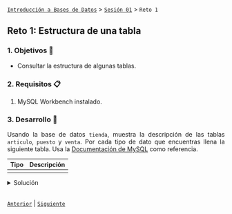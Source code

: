 [`Introducción a Bases de Datos`](../../Readme.md) > [`Sesión 01`](../Readme.md) > `Reto 1`
	
## Reto 1: Estructura de una tabla

<div style="text-align: justify;">

### 1. Objetivos :dart:

- Consultar la estructura de algunas tablas.

### 2. Requisitos :clipboard:

1. MySQL Workbench instalado.

### 3. Desarrollo :rocket:

Usando la base de datos `tienda`, muestra la descripción de las tablas `articulo`, `puesto` y `venta`. Por cada tipo de dato que encuentras llena la siguiente tabla. Usa la [Documentación de MySQL](https://dev.mysql.com/doc/refman/8.0/en/data-types.html) como referencia.

| Tipo   | Descripción |
|---|---|
|   |   |

<details><summary>Solución</summary>
<p>

Veamos la descripción de las tablas `articulo`, `puesto` y `venta`. Recuerda que para visualizar todas las tablas del esquema puedes usar el comando:

```sql
SHOW TABLES;
```
![imagen](imagenes/s1wr11.png)

```sql
DESCRIBE articulo;
```
![imagen](imagenes/s1wr12.png)

```sql
DESCRIBE puesto;
```
![imagen](imagenes/s1wr13.png)

```sql
DESCRIBE venta;
```
![imagen](imagenes/s1wr14.png)

| Tipo        | Descripción                   |
|-------------|-------------------------------|
| `ìnt`       | Datos numéricos enteros       |
| `varchar`   | Cadenas de caracteres         |
| `timestamp` | Fechas                        |
| `double`    | Datos numéricos con decimales |

</p>
</details>
   
<br/>

[`Anterior`](../Ejemplo-02/Readme.md) | [`Siguiente`](../Readme.md#estructura-de-una-consulta)

</div>
